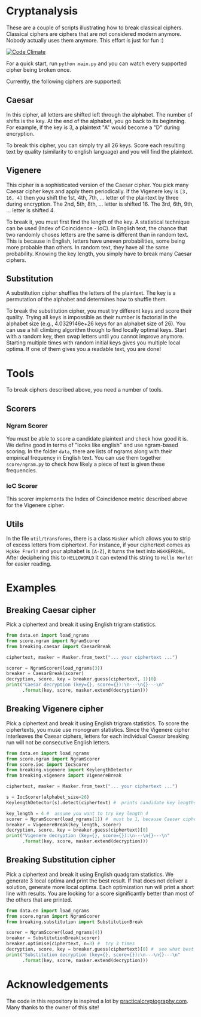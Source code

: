 # Cryptanalysis

These are a couple of scripts illustrating how to break classical ciphers.
Classical ciphers are ciphers that are not considered modern anymore.
Nobody actually uses them anymore.
This effort is just for fun :)

[![Code Climate](https://codeclimate.com/github/DominicBreuker/cryptanalysis.png)](https://codeclimate.com/github/DominicBreuker/cryptanalysis)

For a quick start, run `python main.py` and you can watch every supported cipher being broken once.

Currently, the following ciphers are supported:

## Caesar

In this cipher, all letters are shifted left through the alphabet.
The number of shifts is the key.
At the end of the alphabet, you go back to its beginning.
For example, if the key is 3, a plaintext "A" would become a "D" during encryption.

To break this cipher, you can simply try all 26 keys.
Score each resulting text by quality (similarity to english language) and you will find the plaintext.

## Vigenere

This cipher is a sophisticated version of the Caesar cipher.
You pick many Caesar cipher keys and apply them periodically.
If the Vigenere key is `[3, 16, 4]` then you shift the 1st, 4th, 7th, ... letter of the plaintext by three during encryption.
The 2nd, 5th, 8th, ... letter is shifted 16.
The 3rd, 6th, 9th, ... letter is shifted 4.

To break it, you must first find the length of the key.
A statistical technique can be used (Index of Coincidence - IoC).
In English text, the chance that two randomly choses letters are the same is different than in random text.
This is because in English, letters have uneven probabilities, some being more probable than others.
In random text, they have all the same probability.
Knowing the key length, you simply have to break many Caesar ciphers.


## Substitution

A substitution cipher shuffles the letters of the plaintext.
The key is a permutation of the alphabet and determines how to shuffle them.

To break the substitution cipher, you must try different keys and score their quality.
Trying all keys is impossible as their number is factorial in the alphabet size (e.g., 4.0329146e+26 keys for an alphabet size of 26).
You can use a hill climbing algorithm though to find locally optimal keys.
Start with a random key, then swap letters until you cannot improve anymore.
Starting multiple times with random initial keys gives you multiple local optima.
If one of them gives you a readable text, you are done!

# Tools

To break ciphers described above, you need a number of tools.

## Scorers

### Ngram Scorer

You must be able to score a candidate plaintext and check how good it is.
We define good in terms of "looks like english" and use ngram-based scoring.
In the folder `data`, there are lists of ngrams along with their empirical frequency in English text.
You can use them together `score/ngram.py` to check how likely a piece of text is given these frequencies.

### IoC Scorer

This scorer implements the Index of Coincidence metric described above for the Vigenere cipher.

## Utils

In the file `util/transforms`, there is a class `Masker` which allows you to strip of excess letters from ciphertext.
For instance, if your ciphertext comes as `Hgkke Frorl!` and your alphabet is `[A-Z]`, it turns the text into `HGKKEFRORL`.
After deciphering this to `HELLOWORLD` it can extend this string to `Hello World!` for easier reading.

# Examples

## Breaking Caesar cipher

Pick a ciphertext and break it using English trigram statistics.

```python
from data.en import load_ngrams
from score.ngram import NgramScorer
from breaking.caesar import CaesarBreak

ciphertext, masker = Masker.from_text("... your ciphertext ...")

scorer = NgramScorer(load_ngrams(3))
breaker = CaesarBreak(scorer)
decryption, score, key = breaker.guess(ciphertext, 1)[0]
print("Caesar decryption (key={}, score={}):\n---\n{}---\n"
      .format(key, score, masker.extend(decryption)))
```

## Breaking Vigenere cipher

Pick a ciphertext and break it using English trigram statistics.
To score the ciphertexts, you muse use monogram statistics.
Since the Vigenere cipher interleaves the Caesar ciphers, letters for each individual Caesar breaking run will not be consecutive English letters.

```python
from data.en import load_ngrams
from score.ngram import NgramScorer
from score.ioc import IocScorer
from breaking.vigenere import KeylengthDetector
from breaking.vigenere import VigenereBreak

ciphertext, masker = Masker.from_text("... your ciphertext ...")

s = IocScorer(alphabet_size=26)
KeylengthDetector(s).detect(ciphertext) #  prints candidate key lengths

key_length = 4 #  assume you want to try key length 4
scorer = NgramScorer(load_ngrams(1)) #  must be 1, because Caesar ciphers are interleved
breaker = VigenereBreak(key_length, scorer)
decryption, score, key = breaker.guess(ciphertext)[0]
print("Vigenere decryption (key={}, score={}):\n---\n{}---\n"
      .format(key, score, masker.extend(decryption)))
```

## Breaking Substitution cipher

Pick a ciphertext and break it using English quadgram statistics.
We generate 3 local optima and print the best result.
If that does not deliver a solution, generate more local optima.
Each optimization run will print a short line with results.
You are looking for a score significantly better than most of the others that are printed.

```python
from data.en import load_ngrams
from score.ngram import NgramScorer
from breaking.substitution import SubstitutionBreak

scorer = NgramScorer(load_ngrams(4))
breaker = SubstitutionBreak(scorer)
breaker.optimise(ciphertext, n=3) #  try 3 times
decryption, score, key = breaker.guess(ciphertext)[0] #  see what best on delivers
print("Substitution decryption (key={}, score={}):\n---\n{}---\n"
      .format(key, score, masker.extend(decryption)))
```

# Acknowledgements

The code in this repository is inspired a lot by [practicalcryptography.com](http://practicalcryptography.com/).
Many thanks to the owner of this site!
